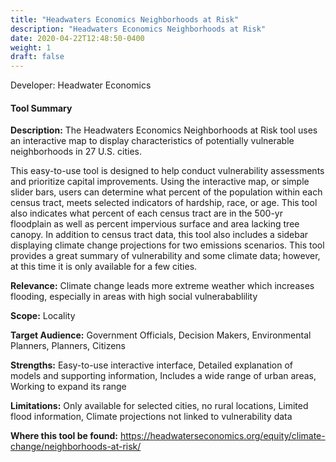 ```yaml
---
title: "Headwaters Economics Neighborhoods at Risk"
description: "Headwaters Economics Neighborhoods at Risk"
date: 2020-04-22T12:48:50-0400
weight: 1
draft: false
---
```

Developer: Headwater Economics

#### Tool Summary
**Description:** The Headwaters Economics Neighborhoods at Risk tool uses an interactive map to display characteristics of potentially vulnerable neighborhoods in 27 U.S. cities. 

This easy-to-use tool is designed to help conduct vulnerability assessments and prioritize capital improvements. Using the interactive map, or simple slider bars, users can determine what percent of the population within each census tract, meets selected indicators of hardship, race, or age. This tool also indicates what percent of each census tract are in the 500-yr floodplain as well as percent impervious surface and area lacking tree canopy. In addition to census tract data, this tool also includes a sidebar displaying climate change projections for two emissions scenarios. This tool provides a great summary of vulnerability and some climate data; however, at this time it is only available for a few cities.

**Relevance:** Climate change leads more extreme weather which increases flooding, especially in areas with high  social vulnerabablility

**Scope:** Locality

**Target Audience:** Government Officials, Decision Makers, Environmental Planners, Planners, Citizens

**Strengths:** Easy-to-use interactive interface, Detailed explanation of models and supporting information, Includes a wide range of urban areas, Working to expand its range

**Limitations:** Only available for selected cities, no rural locations, Limited flood information, Climate projections not linked to vulnerability data

**Where this tool be found:** https://headwaterseconomics.org/equity/climate-change/neighborhoods-at-risk/
